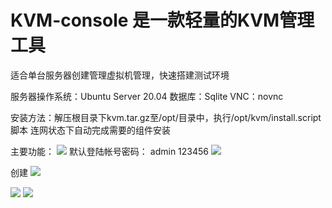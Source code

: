 # KVM-console 是一款轻量的KVM管理工具

 适合单台服务器创建管理虚拟机管理，快速搭建测试环境
 
 服务器操作系统：Ubuntu Server 20.04
 数据库：Sqlite
 VNC：novnc
 
 
 安装方法：解压根目录下kvm.tar.gz至/opt/目录中，执行/opt/kvm/install.script脚本 
 连网状态下自动完成需要的组件安装

 
 
 主要功能：
 ![](http://www.hylix.net/media/16395559449920/16395564343676.png)
 默认登陆帐号密码： admin  123456
 ![](http://www.hylix.net/media/16395559449920/16395564770186.png)
 
创建
![](http://www.hylix.net/media/16395559449920/16395565780571.png)

![](http://www.hylix.net/media/16395559449920/16395566218277.png)
![](http://www.hylix.net/media/16395559449920/16395567075501.png)

